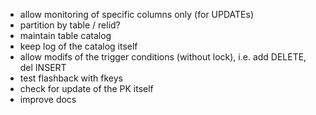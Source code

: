 - allow monitoring of specific columns only (for UPDATEs)
- partition by table / relid?
- maintain table catalog
- keep log of the catalog itself
- allow modifs of the trigger conditions (without lock), i.e. add DELETE, del INSERT
- test flashback with fkeys
- check for update of the PK itself
- improve docs
